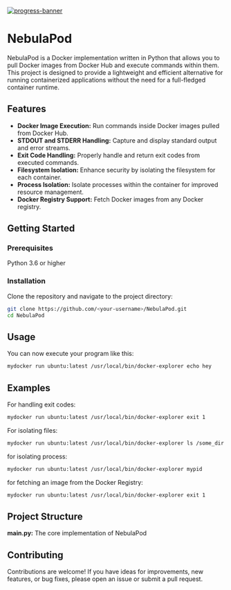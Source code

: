 [![progress-banner](https://backend.codecrafters.io/progress/docker/ecc992c6-193d-487b-b151-aa907fd8d6ff)](https://app.codecrafters.io/users/codecrafters-bot?r=2qF)

# NebulaPod

NebulaPod is a Docker implementation written in Python that allows you to pull Docker images from Docker Hub and execute commands within them. This project is designed to provide a lightweight and efficient alternative for running containerized applications without the need for a full-fledged container runtime.

## Features

- **Docker Image Execution:** Run commands inside Docker images pulled from Docker Hub.
- **STDOUT and STDERR Handling:** Capture and display standard output and error streams.
- **Exit Code Handling:** Properly handle and return exit codes from executed commands.
- **Filesystem Isolation:** Enhance security by isolating the filesystem for each container.
- **Process Isolation:** Isolate processes within the container for improved resource management.
- **Docker Registry Support:** Fetch Docker images from any Docker registry.

## Getting Started

### Prerequisites

Python 3.6 or higher

### Installation

Clone the repository and navigate to the project directory:
```bash
git clone https://github.com/<your-username>/NebulaPod.git
cd NebulaPod
   ```

## Usage

You can now execute your program like this:
```sh
mydocker run ubuntu:latest /usr/local/bin/docker-explorer echo hey
```
## Examples

For handling exit codes:
```sh
mydocker run ubuntu:latest /usr/local/bin/docker-explorer exit 1
```

For isolating files:
```sh
mydocker run ubuntu:latest /usr/local/bin/docker-explorer ls /some_dir
```
for isolating process:
```sh
mydocker run ubuntu:latest /usr/local/bin/docker-explorer mypid
```
for fetching an image from the Docker Registry:
```sh
mydocker run ubuntu:latest /usr/local/bin/docker-explorer exit 1
```

## Project Structure

**main.py:** The core implementation of NebulaPod

## Contributing

Contributions are welcome! If you have ideas for improvements, new features, or bug fixes, please open an issue or submit a pull request.

